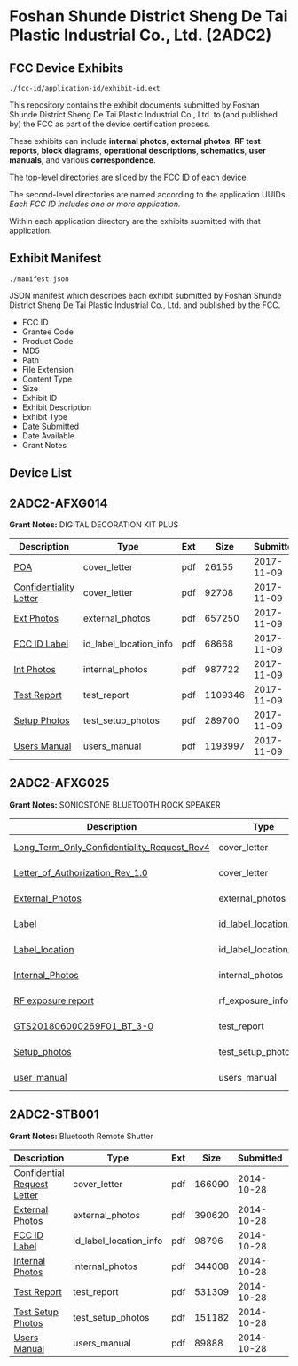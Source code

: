 # Foshan Shunde District Sheng De Tai Plastic Industrial Co., Ltd. (2ADC2)
## FCC Device Exhibits

```
./fcc-id/application-id/exhibit-id.ext
```

This repository contains the exhibit documents submitted by Foshan Shunde District Sheng De Tai Plastic Industrial Co., Ltd. to (and published by) the FCC as part of the device certification process.

These exhibits can include **internal photos**, **external photos**, **RF test reports**, **block diagrams**, **operational descriptions**, **schematics**, **user manuals**, and various **correspondence**.

The top-level directories are sliced by the FCC ID of each device.

The second-level directories are named according to the application UUIDs. *Each FCC ID includes one or more application.*

Within each application directory are the exhibits submitted with that application. 

## Exhibit Manifest

```
./manifest.json
```

JSON manifest which describes each exhibit submitted by Foshan Shunde District Sheng De Tai Plastic Industrial Co., Ltd. and published by the FCC.

- FCC ID
- Grantee Code
- Product Code
- MD5
- Path
- File Extension
- Content Type
- Size
- Exhibit ID
- Exhibit Description
- Exhibit Type
- Date Submitted
- Date Available
- Grant Notes

## Device List
## 2ADC2-AFXG014
**Grant Notes:** DIGITAL DECORATION KIT PLUS

| Description | Type | Ext | Size | Submitted | Available |
| ----------- | ---- | --- | ---- | --------- | --------- |
| [POA](2ADC2-AFXG014/e8dc3cebb05934777d51f4923dd94c3f/3634291.pdf) | cover_letter | pdf | 26155 | 2017-11-09 | 2017-11-09 |
| [Confidentiality Letter](2ADC2-AFXG014/e8dc3cebb05934777d51f4923dd94c3f/3634292.pdf) | cover_letter | pdf | 92708 | 2017-11-09 | 2017-11-09 |
| [Ext Photos](2ADC2-AFXG014/e8dc3cebb05934777d51f4923dd94c3f/3634294.pdf) | external_photos | pdf | 657250 | 2017-11-09 | 2017-11-09 |
| [FCC ID Label](2ADC2-AFXG014/e8dc3cebb05934777d51f4923dd94c3f/3634295.pdf) | id_label_location_info | pdf | 68668 | 2017-11-09 | 2017-11-09 |
| [Int Photos](2ADC2-AFXG014/e8dc3cebb05934777d51f4923dd94c3f/3634296.pdf) | internal_photos | pdf | 987722 | 2017-11-09 | 2017-11-09 |
| [Test Report](2ADC2-AFXG014/e8dc3cebb05934777d51f4923dd94c3f/3634299.pdf) | test_report | pdf | 1109346 | 2017-11-09 | 2017-11-09 |
| [Setup Photos](2ADC2-AFXG014/e8dc3cebb05934777d51f4923dd94c3f/3634300.pdf) | test_setup_photos | pdf | 289700 | 2017-11-09 | 2017-11-09 |
| [Users Manual](2ADC2-AFXG014/e8dc3cebb05934777d51f4923dd94c3f/3634301.pdf) | users_manual | pdf | 1193997 | 2017-11-09 | 2017-11-09 |
## 2ADC2-AFXG025
**Grant Notes:** SONICSTONE BLUETOOTH ROCK SPEAKER

| Description | Type | Ext | Size | Submitted | Available |
| ----------- | ---- | --- | ---- | --------- | --------- |
| [Long_Term_Only_Confidentiality_Request_Rev4](2ADC2-AFXG025/89a382c594be91d1be895ed7e33187e7/3924935.pdf) | cover_letter | pdf | 219770 | 2018-07-16 | 2018-07-16 |
| [Letter_of_Authorization_Rev_1.0](2ADC2-AFXG025/89a382c594be91d1be895ed7e33187e7/3924939.pdf) | cover_letter | pdf | 19873 | 2018-07-16 | 2018-07-16 |
| [External_Photos](2ADC2-AFXG025/89a382c594be91d1be895ed7e33187e7/3924931.pdf) | external_photos | pdf | 128081 | 2018-07-16 | 2018-07-16 |
| [Label](2ADC2-AFXG025/89a382c594be91d1be895ed7e33187e7/3924937.pdf) | id_label_location_info | pdf | 63040 | 2018-07-16 | 2018-07-16 |
| [Label_location](2ADC2-AFXG025/89a382c594be91d1be895ed7e33187e7/3924938.pdf) | id_label_location_info | pdf | 131235 | 2018-07-16 | 2018-07-16 |
| [Internal_Photos](2ADC2-AFXG025/89a382c594be91d1be895ed7e33187e7/3924932.pdf) | internal_photos | pdf | 296978 | 2018-07-16 | 2018-07-16 |
| [RF exposure report](2ADC2-AFXG025/89a382c594be91d1be895ed7e33187e7/3924941.pdf) | rf_exposure_info | pdf | 55463 | 2018-07-16 | 2018-07-16 |
| [GTS201806000269F01_BT_3-0](2ADC2-AFXG025/89a382c594be91d1be895ed7e33187e7/3924936.pdf) | test_report | pdf | 4650158 | 2018-07-16 | 2018-07-16 |
| [Setup_photos](2ADC2-AFXG025/89a382c594be91d1be895ed7e33187e7/3924930.pdf) | test_setup_photos | pdf | 124592 | 2018-07-16 | 2018-07-16 |
| [user_manual](2ADC2-AFXG025/89a382c594be91d1be895ed7e33187e7/3924933.pdf) | users_manual | pdf | 1284427 | 2018-07-16 | 2018-07-16 |
## 2ADC2-STB001
**Grant Notes:** Bluetooth Remote Shutter

| Description | Type | Ext | Size | Submitted | Available |
| ----------- | ---- | --- | ---- | --------- | --------- |
| [Confidential Request Letter](2ADC2-STB001/b9c40d8a16fd96524c298d4ec87da52b/2429259.pdf) | cover_letter | pdf | 166090 | 2014-10-28 | 2014-10-28 |
| [External Photos](2ADC2-STB001/b9c40d8a16fd96524c298d4ec87da52b/2429260.pdf) | external_photos | pdf | 390620 | 2014-10-28 | 2014-10-28 |
| [FCC ID Label](2ADC2-STB001/b9c40d8a16fd96524c298d4ec87da52b/2429261.pdf) | id_label_location_info | pdf | 98796 | 2014-10-28 | 2014-10-28 |
| [Internal Photos](2ADC2-STB001/b9c40d8a16fd96524c298d4ec87da52b/2429262.pdf) | internal_photos | pdf | 344008 | 2014-10-28 | 2014-10-28 |
| [Test Report](2ADC2-STB001/b9c40d8a16fd96524c298d4ec87da52b/2429265.pdf) | test_report | pdf | 531309 | 2014-10-28 | 2014-10-28 |
| [Test Setup Photos](2ADC2-STB001/b9c40d8a16fd96524c298d4ec87da52b/2429266.pdf) | test_setup_photos | pdf | 151182 | 2014-10-28 | 2014-10-28 |
| [Users Manual](2ADC2-STB001/b9c40d8a16fd96524c298d4ec87da52b/2429267.pdf) | users_manual | pdf | 89888 | 2014-10-28 | 2014-10-28 |
